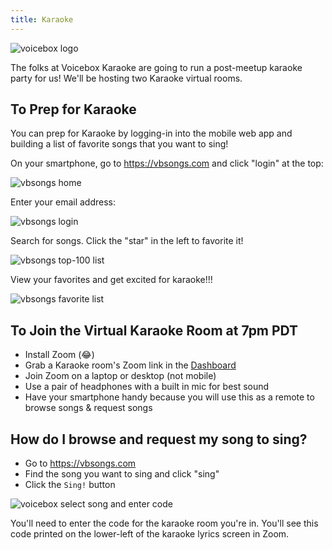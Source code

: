 ```yaml
---
title: Karaoke
---
```


![voicebox logo](/images/voicebox-logo.svg)

The folks at Voicebox Karaoke are going to run a post-meetup karaoke party for us! We'll be hosting two Karaoke virtual rooms.

## To Prep for Karaoke

You can prep for Karaoke by logging-in into the mobile web app and building a list of favorite songs that you want to sing!

On your smartphone, go to https://vbsongs.com and click "login" at the top:

![vbsongs home](/images/vbsongs-home.png)

Enter your email address:

![vbsongs login](/images/vbsongs-login.png)

Search for songs. Click the "star" in the left to favorite it!

![vbsongs top-100 list](/images/vbsongs-100.png)

View your favorites and get excited for karaoke!!!

![vbsongs favorite list](/images/vbsongs-favorites.png)

## To Join the Virtual Karaoke Room at 7pm PDT

- Install Zoom (😂)
- Grab a Karaoke room's Zoom link in the [Dashboard](/home)
- Join Zoom on a laptop or desktop (not mobile)
- Use a pair of headphones with a built in mic for best sound
- Have your smartphone handy because you will use this as a remote to browse songs & request songs

## How do I browse and request my song to sing?

- Go to https://vbsongs.com
- Find the song you want to sing and click "sing"
- Click the `Sing!` button

![voicebox select song and enter code](/images/voicebox-enter-code.png)

You'll need to enter the code for the karaoke room you're in. You'll see this code printed on the lower-left of the karaoke lyrics screen in Zoom.
